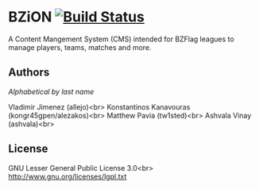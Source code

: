 # BZiON [![Build Status](https://travis-ci.org/allejo/bzion.png?branch=master)](https://travis-ci.org/allejo/bzion)

A Content Mangement System (CMS) intended for BZFlag leagues to manage players, teams, matches and more.

## Authors

<em>Alphabetical by last name</em>

Vladimir Jimenez (allejo)<br\>
Konstantinos Kanavouras (kongr45gpen/alezakos)<br\>
Matthew Pavia (tw1sted)<br\>
Ashvala Vinay (ashvala)<br\>

## License
GNU Lesser General Public License 3.0<br\>
http://www.gnu.org/licenses/lgpl.txt
